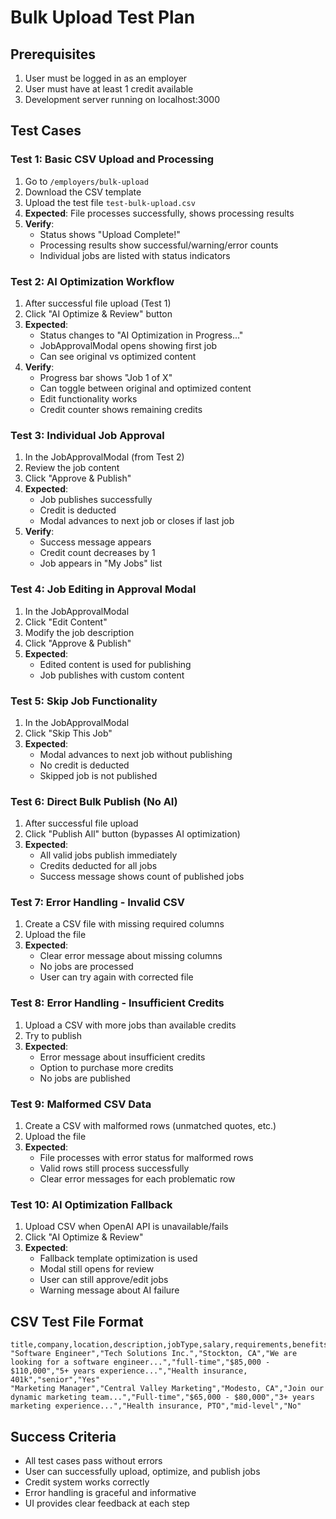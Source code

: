 # Bulk Upload Test Plan

## Prerequisites
1. User must be logged in as an employer
2. User must have at least 1 credit available
3. Development server running on localhost:3000

## Test Cases

### Test 1: Basic CSV Upload and Processing
1. Go to `/employers/bulk-upload`
2. Download the CSV template
3. Upload the test file `test-bulk-upload.csv`
4. **Expected**: File processes successfully, shows processing results
5. **Verify**: 
   - Status shows "Upload Complete!"
   - Processing results show successful/warning/error counts
   - Individual jobs are listed with status indicators

### Test 2: AI Optimization Workflow
1. After successful file upload (Test 1)
2. Click "AI Optimize & Review" button
3. **Expected**: 
   - Status changes to "AI Optimization in Progress..."
   - JobApprovalModal opens showing first job
   - Can see original vs optimized content
4. **Verify**:
   - Progress bar shows "Job 1 of X"
   - Can toggle between original and optimized content
   - Edit functionality works
   - Credit counter shows remaining credits

### Test 3: Individual Job Approval
1. In the JobApprovalModal (from Test 2)
2. Review the job content
3. Click "Approve & Publish"
4. **Expected**:
   - Job publishes successfully
   - Credit is deducted
   - Modal advances to next job or closes if last job
5. **Verify**:
   - Success message appears
   - Credit count decreases by 1
   - Job appears in "My Jobs" list

### Test 4: Job Editing in Approval Modal
1. In the JobApprovalModal
2. Click "Edit Content"
3. Modify the job description
4. Click "Approve & Publish"
5. **Expected**: 
   - Edited content is used for publishing
   - Job publishes with custom content

### Test 5: Skip Job Functionality
1. In the JobApprovalModal
2. Click "Skip This Job"
3. **Expected**: 
   - Modal advances to next job without publishing
   - No credit is deducted
   - Skipped job is not published

### Test 6: Direct Bulk Publish (No AI)
1. After successful file upload
2. Click "Publish All" button (bypasses AI optimization)
3. **Expected**:
   - All valid jobs publish immediately
   - Credits deducted for all jobs
   - Success message shows count of published jobs

### Test 7: Error Handling - Invalid CSV
1. Create a CSV file with missing required columns
2. Upload the file
3. **Expected**:
   - Clear error message about missing columns
   - No jobs are processed
   - User can try again with corrected file

### Test 8: Error Handling - Insufficient Credits
1. Upload a CSV with more jobs than available credits
2. Try to publish
3. **Expected**:
   - Error message about insufficient credits
   - Option to purchase more credits
   - No jobs are published

### Test 9: Malformed CSV Data
1. Create a CSV with malformed rows (unmatched quotes, etc.)
2. Upload the file
3. **Expected**:
   - File processes with error status for malformed rows
   - Valid rows still process successfully
   - Clear error messages for each problematic row

### Test 10: AI Optimization Fallback
1. Upload CSV when OpenAI API is unavailable/fails
2. Click "AI Optimize & Review"
3. **Expected**:
   - Fallback template optimization is used
   - Modal still opens for review
   - User can still approve/edit jobs
   - Warning message about AI failure

## CSV Test File Format
```csv
title,company,location,description,jobType,salary,requirements,benefits,experienceLevel,remote
"Software Engineer","Tech Solutions Inc.","Stockton, CA","We are looking for a software engineer...","full-time","$85,000 - $110,000","5+ years experience...","Health insurance, 401k","senior","Yes"
"Marketing Manager","Central Valley Marketing","Modesto, CA","Join our dynamic marketing team...","Full-time","$65,000 - $80,000","3+ years marketing experience...","Health insurance, PTO","mid-level","No"
```

## Success Criteria
- All test cases pass without errors
- User can successfully upload, optimize, and publish jobs
- Credit system works correctly
- Error handling is graceful and informative
- UI provides clear feedback at each step
